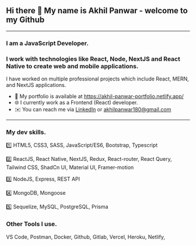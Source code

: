 ## Hi there 👋 My name is Akhil Panwar - welcome to my Github
---

### **I am a JavaScript Developer**.
### I work with technologies like **React**, **Node**, **NextJS** and **React Native** to create web and mobile applications.
<!-- :eyes: I am looking for a MERN stack developer role. -->

I have worked on multiple professional projects which include React, MERN, and NextJS applications.
- :open_file_folder: My portfolio is available at https://akhil-panwar-portfolio.netlify.app/
- :globe_with_meridians: I currently work as a Frontend (React) developer.
- :envelope: You can reach me via [LinkedIn](https://www.linkedin.com/in/akhil-panwar-/) or akhilpanwar180@gmail.com
---
### My dev skills.
:one: HTML5, CSS3, SASS, JavaScript/ES6, Bootstrap, Typescript

:two: ReactJS, React Native, NextJS, Redux, React-router, React Query, Tailwind CSS, ShadCn UI, Material UI, Framer-motion

:three: NodeJS, Express, REST API

:four: MongoDB, Mongoose

:five: Sequelize, MySQL, PostgreSQL, Prisma
### Other Tools I use.
VS Code, Postman, Docker, Github, Gitlab, Vercel, Heroku, Netlify, 






